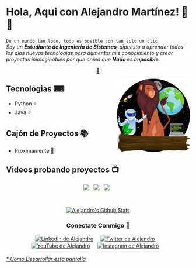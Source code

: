# Hola, Aqui con Alejandro Martínez! 🤙🤟


`De un mundo tan loco, todo es posible con tan solo un clic`<br><em> Soy un **Estudiante de Ingeniería de Sistemas**, dipuesto a aprender todos los días nuevas tecnologías para aumentar mis conocimiento y crear proyectos inimaginables por que creeo que **Nada es Imposible**.</em>


<p align="center">
<a href="https://github.com/AlejoMart789/AlejoMart789/blob/master/ai.md">🤖</a>
</p>


<a href="https://msha.ke/alejomart789">
<img align="right" height="auto" width="200" src="https://github.com/alejomart789/alejomart789/raw/master/img/LogoGitHub.png"/>
</a>


## Tecnologias ⌨
- Python ⭐
- Java ⭐


## Cajón de Proyectos 📚
- Proximamente 🔐


## Videos probando proyectos 📺
<p align="center"><a href="https://www.youtube.com/watch?v=O8YMuxm5lxE" target="blank"><img align="center" width="200px" src="https://i.ytimg.com/vi/O8YMuxm5lxE/hqdefault.jpg?sqp=-oaymwEjCNACELwBSFryq4qpAxUIARUAAAAAGAElAADIQj0AgKJDeAE=&rs=AOn4CLBn-SLFQ2CqC2-qzl5daHS-Mu2AZA"/></a>&nbsp;&nbsp;
<a href="https://www.youtube.com/watch?v=hvVg72uCMt4" target="blank"><img align="center" width="200px" src="https://i.ytimg.com/vi/hvVg72uCMt4/hqdefault.jpg?sqp=-oaymwEjCNACELwBSFryq4qpAxUIARUAAAAAGAElAADIQj0AgKJDeAE=&rs=AOn4CLCVDKL6v32wnUCY5-idSc7RBUNHyA"/></a>&nbsp;&nbsp;
<a href="https://www.youtube.com/watch?v=yvb-FmRFcoA" target="blank"><img align="center" width="200px" src="https://i.ytimg.com/vi/yvb-FmRFcoA/hqdefault.jpg?sqp=-oaymwEjCNACELwBSFryq4qpAxUIARUAAAAAGAElAADIQj0AgKJDeAE=&rs=AOn4CLADY3A6T0TqnvZMQEDgWRsCW9Uyew"/></a>&nbsp;&nbsp;
</p>


<br>

<p align="center">
<a href="#user-30538313-pinned-items-reorder-form">
<img align="center" src="https://github-readme-stats.vercel.app/api?username=alejomart789&bg_color=30,e96443,904e95&title_color=fff&text_color=fff" alt="Alejandro's Github Stats"/>
</a>
</p>

<div align="center">
<h3 align="center">Conectate Conmigo 👀</h3>
</div>
<p align="center">
<a href="https://www.linkedin.com/in/alejandro-mart%C3%ADnez-l%C3%B3pez-34329a1aa/" target="blank">
<img align="center" width="30px" alt="LinkedIn de Alejandro" src="https://www.vectorlogo.zone/logos/linkedin/linkedin-icon.svg"/></a> &nbsp; &nbsp;
<a href="https://twitter.com/AlejoMart_789" target="blank">
<img align="center" width="30px" alt="Twitter de Alejandro" src="https://www.vectorlogo.zone/logos/twitter/twitter-official.svg"/></a> &nbsp; &nbsp;
<a href="https://www.youtube.com/channel/UC8V9TI2i6Gd1zLOwegYAdaA" target="blank">
<img align="center" width="30px" alt="YouTube de Alejandro" src="https://www.vectorlogo.zone/logos/youtube/youtube-icon.svg"/></a> &nbsp; &nbsp;
<a href="https://www.instagram.com/alejandro_m789/?hl=es" target="blank">
<img align="center" width="30px" alt="Instagram de Alejandro" src="https://www.vectorlogo.zone/logos/instagram/instagram-icon.svg"/></a> &nbsp; &nbsp;

</p>


###### [* Como Desarrollar esta pantalla](https://github.com/HectorPulido/HectorPulido/tree/master/ReadmeGenerator)

